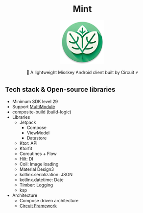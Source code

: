 <h1 align="center">Mint</h1>

<p align="center">
<img src="./assset/ic_main_icon.webp">
<p align="center">🌿 A lightweight Misskey Android client built by Circuit ⚡️</p>
</p>

## Tech stack & Open-source libraries

- Minimum SDK level 29
- Support [MultiModule](https://developer.android.com/topic/modularization)
- composite-build (build-logic)
- Libraries
    - Jetpack
        - Compose
        - ViewModel
        - Datastore
    - Ktor: API
    - Ktorfit
    - Coroutines + Flow
    - Hilt: DI
    - Coil: Image loading
    - Material Design3
    - kotlinx.serialization: JSON
    - kotlinx.datetime: Date
    - Timber: Logging
    - ksp
- Architecture
    - Compose driven architecture
    - [Circuit Framework](https://slackhq.github.io/circuit/)
